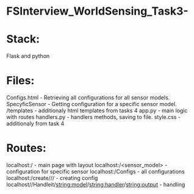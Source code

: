# FSInterview_WorldSensing_Task3-
# Stack: 
Flask and python
# Files:
Configs.html - Retrieving all configurations for all sensor models.
SpecyficSensor - Getting configuration for a specific sensor model.
/templates - additionaly html templates from tasks 4
app.py - main logic with routes
handlers.py - handlers methods, saving to file.
style.css - additionaly from task 4
# Routes:
localhost:/ - main page with layout
localhost:/<sensor_model> - configuration for specific sensor
localhost:/Configs - all configurations 
localhost:/create/<model>/<output>/<handler> - creating config
localhost//Handleit/<string:model>/<string:handler>/<string:output> - handling

